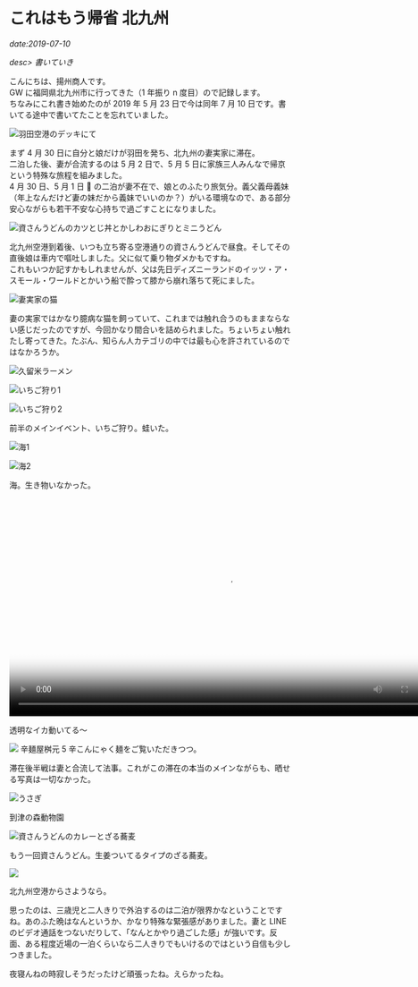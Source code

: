 # これはもう帰省 北九州

*date:2019-07-10*

*desc> 書いていき*

こんにちは、揚州商人です。  
GW に福岡県北九州市に行ってきた（1 年振り n 度目）ので記録します。  
ちなみにこれ書き始めたのが 2019 年 5 月 23 日で今は同年 7 月 10 日です。書いてる途中で書いてたことを忘れていました。

![羽田空港のデッキにて](https://lh3.googleusercontent.com/pw/AM-JKLXImz6qbsmuKlIVdWzd-6RQQZcDnZEYBmQAPgMzOm7UQ4npYfLqG-rH7Z6O2VyGLvCH3tuOTxwcnwGIL3-pvWQ9DzCaFUahWGL9LoSaJB_toDYRLWWprzyQJGPnTBUdT-Qg2RsnVGgK1CurdcsQ0icdbA=w780-h439)

まず 4 月 30 日に自分と娘だけが羽田を発ち、北九州の妻実家に滞在。  
二泊した後、妻が合流するのは 5 月 2 日で、5 月 5 日に家族三人みんなで帰京という特殊な旅程を組みました。  
4 月 30 日、5 月 1 日  の二泊が妻不在で、娘とのふたり旅気分。義父義母義妹（年上なんだけど妻の妹だから義妹でいいのか？）がいる環境なので、ある部分安心ながらも若干不安な心持ちで過ごすことになりました。

![資さんうどんのカツとじ丼とかしわおにぎりとミニうどん](https://lh3.googleusercontent.com/pw/AM-JKLUf_WEkorNCeV-_gzE12-VqpywiSJs0d230GTwQuTO4SZYI_e2jBLpRG0cg6Y5kItCuL5xCpfekFVofYqTZu8S92aa4zMCqnQrQFCOlDOO-2F7vEIQF2vR03ZAAMulDRXym7ZZ9dLAHbu34b0zxis9QlA=w780-h585)

北九州空港到着後、いつも立ち寄る空港通りの資さんうどんで昼食。そしてその直後娘は車内で嘔吐しました。父に似て乗り物ダメかもですね。  
これもいつか記すかもしれませんが、父は先日ディズニーランドのイッツ・ア・スモール・ワールドとかいう船で酔って膝から崩れ落ちて死にました。

![妻実家の猫](https://lh3.googleusercontent.com/pw/AM-JKLXzTM_LRIi5ZZasHtxjVYmebWzRZ69SI-KtaN91pLJ1X9L6-fXsYgI1GF8J8HGb9dRuvS8YWFJLd28eD1XTNa23gEOoyc2Lmds_KPz0pB2O6zwwxWOlxxbSF5rW53CCaA_4FlEGA0EBR80K0ARI6kIGcQ=w780-h1040)

妻の実家ではかなり臆病な猫を飼っていて、これまでは触れ合うのもままならない感じだったのですが、今回かなり間合いを詰められました。ちょいちょい触れたし寄ってきた。たぶん、知らん人カテゴリの中では最も心を許されているのではなかろうか。

![久留米ラーメン](https://lh3.googleusercontent.com/pw/AM-JKLUpoxrSQyn7kvwMZ3x-Ag0dhZ5UKNkdJwq2eULKtBic2wLahzwq1ncuNCgentW1-E2U5pbQIe3TTPqymFRh9AcKBpBAunkabOL92QfHBaEfT99bITazfcMntGiLOH-Vj1wwgRyimPPW0d2fNT-NFLdhhg=w780-h1040)

![いちご狩り1](https://lh3.googleusercontent.com/pw/AM-JKLV68MaI8Eovv8Qi1ZcrsVhi88c1rXEja-0xs_-VlDcOLv46WZF39KhBLYd7bAplb_a7IHN5Fghf1oG6F2unksCNwyJIh5DLFv00IAkE7onR_sMG8aq5HcHpZoFQi_yzLZh4r7ksc33uVZRq_A1xZ0s44g=w780-h1040)

![いちご狩り2](https://lh3.googleusercontent.com/pw/AM-JKLUWCuHrvQRQt5QB8q6A2jnnDkeVztNYLaGRYay_mPUzjuJpKXHABOvVbE2j1OQXQZ47_D55HC_7DfZaokze-7yNp4-D8Ku6oOuZ_VCEoOEeqlgq-1pnnI7-lIhKxiNnLgD6UcN9GfTveMgQZE3w1AtD9Q=w780-h1385)

前半のメインイベント、いちご狩り。蛙いた。

![海1](https://lh3.googleusercontent.com/pw/AM-JKLWAWzmhagNchXeFW6Qt_ZLV5ZV-nzSqrq30K-r0LfqHiqnrezCj-X5BM91_Cb8-MQLFABsQUsy2h7exKg8xHEYkEh3NXTlS6OvXYuparFQPXnnaL4FrxXYu-4dCUY7X0YTNULbskcJx5LxkXr1g_cqyaw=w780-h585)

![海2](https://lh3.googleusercontent.com/pw/AM-JKLWB5tYtwB5O3zas9yB0DkPkGTGvPB-7_zJC4flWTSmGQbb6pMCNUZuScxNSFTnkTT5WzNVgOqGNXKWkRclm0x7wQkin_-s47eb2DFwsSwx6q8VYjXmN-xtSy28E0qHj2Lsp-lEsLARWMAIJjsbiyQOwjw=w780-h585)

海。生き物いなかった。

<video controls preload="metadata" poster="https://lh3.googleusercontent.com/pw/AM-JKLWOT99nxKGDJvJjxLQJlgDYaeKqH9moSl9v58W1ArhG7AM2ATH6MTLz0uwIj7Upr5r5KVjFbi-wZ_9ui5sBGrJlg9seOg_tY-Wwbrj1OgJ8mE_dxYQHboyOR1p1pMr6wERiSNWncBGSFIerunP_qQrG7Q=w1112-h1968" title="イカ動画" width="780">
  <source src="https://user-images.githubusercontent.com/4241290/133202579-e476bc08-bf57-4832-95fb-870ad5e232c1.mp4" type="video/mp4">
  This browser does not support the video element.
</video>

透明なイカ動いてる〜

![](https://lh3.googleusercontent.com/pw/AM-JKLU3KUgeNjteaiqHtBV0C3yNVveJoMFTVHw_O4FGG_tyIAHnoCN9VXn3r8GlDF3O49XfNTREZY6u7gtITfzQc3gn2D-qOy2mlQ1ONKKG6LR4rO-rei5txxnf3B5sTt5lRIrq7-mwzZGxIqRiCo6XCsrtOw=w780-h1040)
辛麺屋桝元 5 辛こんにゃく麺をご覧いただきつつ。

滞在後半戦は妻と合流して法事。これがこの滞在の本当のメインながらも、晒せる写真は一切なかった。

![うさぎ](https://lh3.googleusercontent.com/pw/AM-JKLWmE8_zue1ndXchsSETt2sKSchNVa8rgWzZI5AKwOLbdf6nclt2pJQ3xihRUA34sx0uUYChOAVeB0gyFdLY8lIQ0p4sB_BvmUoh_8yshTaQpGPTboLKAEw3pJ3uPsTEbtNL8yeboXMg2cLR1kDcHLX6nw=w780-h439)

到津の森動物園

![資さんうどんのカレーとざる蕎麦](https://lh3.googleusercontent.com/pw/AM-JKLUSFu75-TXCIwEXVYj4rzavppaDxaMSImZPuxFDebR3hWuK-Fdm28DLgmAjKqh9oZNql3pPtIkNf8fSBE31ZeNrps4M2c5f3ZDI5R1QQLrvUteO3NAGqXWVAux-Q4qYY3Y94-jUBWSBUv_eYQB7Ri44Hg=w780-h585)

もう一回資さんうどん。生姜ついてるタイプのざる蕎麦。

![](https://lh3.googleusercontent.com/pw/AM-JKLVcWvoY6CiEtFNXev3FEbfVI6Tn93qvkfyf4MQdYGhTT9npZ20B9-NpDsbe8rTnMy54YGlVnd1M1sf5tmTksidu6gJ9uLS7toegfz24vs5aS-w2IRLm3e6C_KJkWVnaDcvWBCaNKgv3gM3qtd9QV_D0qQ=w780-h585)

北九州空港からさようなら。

思ったのは、三歳児と二人きりで外泊するのは二泊が限界かなということですね。あのふた晩はなんというか、かなり特殊な緊張感がありました。妻と LINE のビデオ通話をつないだりして、「なんとかやり過ごした感」が強いです。反面、ある程度近場の一泊くらいなら二人きりでもいけるのではという自信も少しつきました。

夜寝んねの時寂しそうだったけど頑張ったね。えらかったね。
